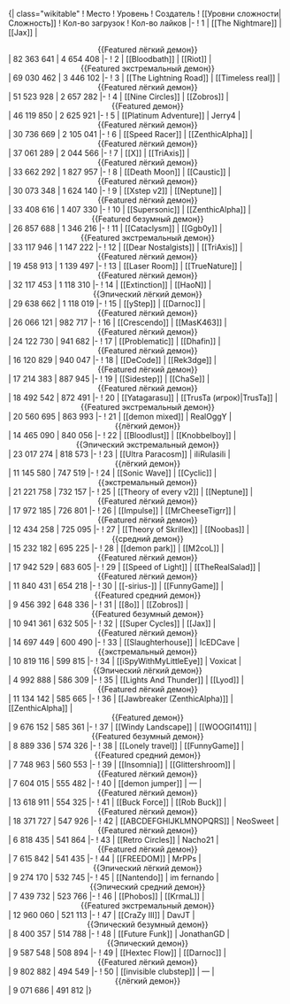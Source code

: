 {| class="wikitable"
! Место
! Уровень
! Создатель
! [[Уровни сложности|Сложность]]
! Кол-во загрузок
! Кол-во лайков
|-
! 1
| [[The Nightmare]]
| [[Jax]]
| <center>{{Featured лёгкий демон}}</center>
| 82 363 641
| 4 654 408
|-
! 2
| [[Bloodbath]]
| [[Riot]]
| <center>{{Featured экстремальный демон}}</center>
| 69 030 462
| 3 446 102
|-
! 3
| [[The Lightning Road]]
| [[Timeless real]]
| <center>{{Featured лёгкий демон}}</center>
| 51 523 928
| 2 657 282
|-
! 4
| [[Nine Circles]]
| [[Zobros]]
| <center>{{Featured демон}}</center>
| 46 119 850
| 2 625 921
|-
! 5
| [[Platinum Adventure]]
| Jerry4
| <center>{{Featured лёгкий демон}}</center>
| 30 736 669
| 2 105 041
|-
! 6
| [[Speed Racer]]
| [[ZenthicAlpha]]
| <center>{{Featured лёгкий демон}}</center>
| 37 061 289
| 2 044 566
|-
! 7
| [[X]]
| [[TriAxis]]
| <center>{{Featured лёгкий демон}}</center>
| 33 662 292
| 1 827 957
|-
! 8
| [[Death Moon]]
| [[Caustic]]
| <center>{{Featured лёгкий демон}}</center>
| 30 073 348
| 1 624 140
|-
! 9
| [[Xstep v2]]
| [[Neptune]]
| <center>{{Featured лёгкий демон}}</center>
| 33 408 616
| 1 407 330
|-
! 10
| [[Supersonic]]
| [[ZenthicAlpha]]
| <center>{{Featured безумный демон}}</center>
| 26 857 688
| 1 346 216
|-
! 11
| [[Cataclysm]]
| [[Ggb0y]]
| <center>{{Featured экстремальный демон}}</center>
| 33 117 946
| 1 147 222
|-
! 12
| [[Dear Nostalgists]]
| [[TriAxis]]
| <center>{{Featured лёгкий демон}}</center>
| 19 458 913
| 1 139 497
|-
! 13
| [[Laser Room]]
| [[TrueNature]]
| <center>{{Featured лёгкий демон}}</center>
| 32 117 453
| 1 118 310
|-
! 14
| [[Extinction]]
| [[HaoN]]
| <center>{{Эпический лёгкий демон}}</center>
| 29 638 662
| 1 118 019
|-
! 15
| [[yStep]]
| [[Darnoc]]
| <center>{{Featured лёгкий демон}}</center>
| 26 066 121
| 982 717
|-
! 16
| [[Crescendo]]
| [[MasK463]]
| <center>{{Featured лёгкий демон}}</center>
| 24 122 730
| 941 682
|-
! 17
| [[Problematic]]
| [[Dhafin]]
| <center>{{Featured лёгкий демон}}</center>
| 16 120 829
| 940 047
|-
! 18
| [[DeCode]]
| [[Rek3dge]]
| <center>{{Featured лёгкий демон}}</center>
| 17 214 383
| 887 945
|-
! 19
| [[Sidestep]]
| [[ChaSe]]
| <center>{{Featured лёгкий демон}}</center>
| 18 492 542
| 872 491
|-
! 20
| [[Yatagarasu]]
| [[TrusTa (игрок)|TrusTa]]
| <center>{{Featured экстремальный демон}}</center>
| 20 560 695
| 863 993
|-
! 21
| [[demon mixed]]
| RealOggY
| <center>{{лёгкий демон}}</center>
| 14 465 090
| 840 056
|-
! 22
| [[Bloodlust]]
| [[Knobbelboy]]
| <center>{{Эпический экстремальный демон}}</center>
| 23 017 274
| 818 573
|-
! 23
| [[Ultra Paracosm]]
| iIiRulasiIi
| <center>{{лёгкий демон}}</center>
| 11 145 580
| 747 519
|-
! 24
| [[Sonic Wave]]
| [[Cyclic]]
| <center>{{экстремальный демон}}</center>
| 21 221 758
| 732 157
|-
! 25
| [[Theory of every v2]]
| [[Neptune]]
| <center>{{Featured лёгкий демон}}</center>
| 17 972 185
| 726 801
|-
! 26
| [[Impulse]]
| [[MrCheeseTigrr]]
| <center>{{Featured лёгкий демон}}</center>
| 12 434 258
| 725 095
|-
! 27
| [[Theory of Skrillex]]
| [[Noobas]]
| <center>{{средний демон}}</center>
| 15 232 182
| 695 225
|-
! 28
| [[demon park]]
| [[M2coL]]
| <center>{{Featured лёгкий демон}}</center>
| 17 942 529
| 683 605
|-
! 29
| [[Speed of Light]]
| [[TheRealSalad]]
| <center>{{Featured лёгкий демон}}</center>
| 11 840 431
| 654 218
|-
! 30
| [[-sirius-]]
| [[FunnyGame]]
| <center>{{Featured средний демон}}</center>
| 9 456 392
| 648 336
|-
! 31
| [[8o]]
| [[Zobros]]
| <center>{{Featured безумный демон}}</center>
| 10 941 361
| 632 505
|-
! 32
| [[Super Cycles]]
| [[Jax]]
| <center>{{Featured лёгкий демон}}</center>
| 14 697 449
| 600 490
|-
! 33
| [[Slaughterhouse]]
| IcEDCave
| <center>{{экстремальный демон}}</center>
| 10 819 116
| 599 815
|-
! 34
| [[iSpyWithMyLittleEye]]
| Voxicat
| <center>{{Эпический лёгкий демон}}</center>
| 4 992 888
| 586 309
|-
! 35
| [[Lights And Thunder]]
| [[Lyod]]
| <center>{{Featured лёгкий демон}}</center>
| 11 134 142
| 585 665
|-
! 36
| [[Jawbreaker (ZenthicAlpha)]]
| [[ZenthicAlpha]]
| <center>{{Featured демон}}</center>
| 9 676 152
| 585 361
|-
! 37
| [[Windy Landscape]]
| [[WOOGI1411]]
| <center>{{Featured безумный демон}}</center>
| 8 889 336
| 574 326
|-
! 38
| [[Lonely travel]]
| [[FunnyGame]]
| <center>{{Featured средний демон}}</center>
| 7 748 963
| 560 553
|-
! 39
| [[Insomnia]]
| [[Glittershroom]]
| <center>{{Featured лёгкий демон}}</center>
| 7 604 015
| 555 482
|-
! 40
| [[demon jumper]]
| —
| <center>{{Featured лёгкий демон}}</center>
| 13 618 911
| 554 325
|-
! 41
| [[Buck Force]]
| [[Rob Buck]]
| <center>{{Featured лёгкий демон}}</center>
| 18 371 727
| 547 926
|-
! 42
| [[ABCDEFGHIJKLMNOPQRS]]
| NeoSweet
| <center>{{Featured лёгкий демон}}</center>
| 6 818 435
| 541 864
|-
! 43
| [[Retro Circles]]
| Nacho21
| <center>{{Featured лёгкий демон}}</center>
| 7 615 842
| 541 435
|-
! 44
| [[FREEDOM]]
| MrPPs
| <center>{{Эпический лёгкий демон}}</center>
| 9 274 170
| 532 745
|-
! 45
| [[Nantendo]]
| im fernando
| <center>{{Эпический средний демон}}</center>
| 7 439 732
| 523 766
|-
! 46
| [[Phobos]]
| [[KrmaL]]
| <center>{{Featured экстремальный демон}}</center>
| 12 960 060
| 521 113
|-
! 47
| [[CraZy III]]
| DavJT
| <center>{{Эпический безумный демон}}</center>
| 8 400 357
| 514 788
|-
! 48
| [[Future Funk]]
| JonathanGD
| <center>{{Эпический демон}}</center>
| 9 587 548
| 508 894
|-
! 49
| [[Hextec Flow]]
| [[Darnoc]]
| <center>{{Featured лёгкий демон}}</center>
| 9 802 882
| 494 549
|-
! 50
| [[invisible clubstep]]
| —
| <center>{{лёгкий демон}}</center>
| 9 071 686
| 491 812
|}